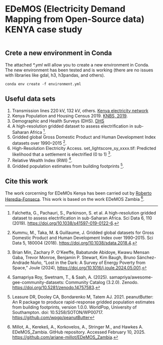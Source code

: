 # EDeMOS (Electricity Demand Mapping from Open-Source data) __KENYA__ case study
<pre>
</pre>
## Crete a new environment in Conda

The attached _*.yml_ will allow you to create a new environment in Conda. The new environment has been tested and is working (there are no issues with libraries like gdal, h3, h3pandas, and others).  
```
conda env create -f environment.yml
```

## Useful data sets

1. Transmission lines 220 kV, 132 kV, others.
[Kenya electricity network](#https://energydata.info/dataset/kenya-kenya-electricity-network)
2. Kenya Population and Housing Census 2019. [KNBS, 2019](https://open.africa/dataset/2019-kenya-population-and-housing-census).
3. Demographic and Health Surveys (DHS). [DHS](https://dhsprogram.com/data/dataset/Kenya_Standard-DHS_2022.cfm)
4. A high-resolution gridded dataset to assess electrification in sub-Saharan Africa [^1].
5. Gridded global Gross Domestic Product and Human Development Index datasets over 1990–2015 [^2]. 
6. High-Resolution Electricity Access. set_lightscore_sy_xxxx.tif: Predicted likelihood that a settlement is electrified (0 to 1) [^3].
7. Relative Wealth Index (RWI) [^4].
8. Gridded population estimates from building footprints [^5].

## Cite this work

The work corcerning for EDeMOs Kenya has been carried out by [Roberto Heredia-Fonseca](https://profiles.imperial.ac.uk/r.heredia-fonseca). This work is based on the work EDeMOS Zambia [^6].

[^1]: Falchetta, G., Pachauri, S., Parkinson, S. et al. A high-resolution gridded dataset to assess electrification in sub-Saharan Africa. Sci Data 6, 110 (2019). https://doi.org/10.1038/s41597-019-0122-6.
[^2]: Kummu, M., Taka, M. & Guillaume, J. Gridded global datasets for Gross Domestic Product and Human Development Index over 1990–2015. Sci Data 5, 180004 (2018). https://doi.org/10.1038/sdata.2018.4.
[^3]: Brian Min, Zachary P. O'Keeffe, Babatunde Abidoye, Kwawu Mensan Gaba, Trevor Monroe, Benjamin P. Stewart, Kim Baugh, Bruno Sánchez-Andrade Nuño, “Lost in the Dark: A Survey of Energy Poverty from Space,” Joule (2024), https://doi.org/10.1016/j.joule.2024.05.001.
[^4]: Samapriya Roy, Swetnam, T., & Saah, A. (2025). samapriya/awesome-gee-community-datasets: Community Catalog (3.2.0).
Zenodo. https://doi.org/10.5281/zenodo.14757583.
[^5]: Leasure DR, Dooley CA, Bondarenko M, Tatem AJ. 2021. peanutButter: An R package to produce rapid-response gridded population estimates from building footprints, version 1.0.0. WorldPop, University of Southampton. doi: 10.5258/SOTON/WP00717. https://github.com/wpgp/peanutButter
[^6]: Millot, A., Kerekeš, A., Korkovelos, A., Stringer M., and Hawkes A. EDeMOS_Zambia. GitHub repository. Accessed February 10, 2025. https://github.com/ariane-millot/EDeMOS_Zambia.